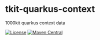 # tkit-quarkus-context

1000kit quarkus context data

[![License](https://img.shields.io/badge/license-Apache--2.0-green?style=for-the-badge&logo=apache)](https://www.apache.org/licenses/LICENSE-2.0)
[![Maven Central](https://img.shields.io/maven-central/v/org.tkit.quarkus/tkit-quarkus-context?logo=java&style=for-the-badge)](https://maven-badges.herokuapp.com/maven-central/org.tkit.quarkus/tkit-quarkus-context)